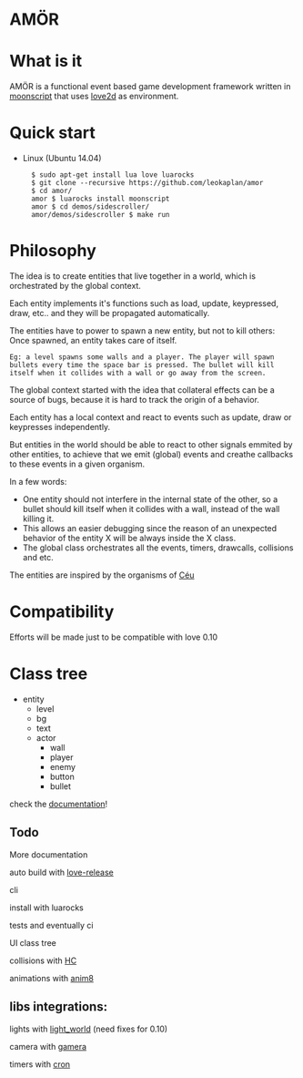 AMÖR
===


# What is it

AMÖR is a functional event based game development framework written in [moonscript](http://moonscript.org/) that uses [love2d](http://love2d.org/) as environment. 

# Quick start

* Linux (Ubuntu 14.04)

        $ sudo apt-get install lua love luarocks
        $ git clone --recursive https://github.com/leokaplan/amor 
        $ cd amor/
        amor $ luarocks install moonscript
        amor $ cd demos/sidescroller/
        amor/demos/sidescroller $ make run


# Philosophy

The idea is to create entities that live together in a world, which is orchestrated by the global context.

Each entity implements it's functions such as load, update, keypressed, draw, etc.. and they will be propagated automatically.

The entities have to power to spawn a new entity, but not to kill others: Once spawned, an entity takes care of itself. 

    Eg: a level spawns some walls and a player. The player will spawn bullets every time the space bar is pressed. The bullet will kill itself when it collides with a wall or go away from the screen.

The global context started with the idea that collateral effects can be a source of bugs, because it is hard to track the origin of a behavior. 

Each entity has a local context and react to events such as update, draw or keypresses independently. 

But entities in the world should be able to react to other signals emmited by other entities, to achieve that we emit (global) events and creathe callbacks to these events in a given organism.


In a few words:

* One entity should not interfere in the internal state of the other, so a bullet should kill itself when it collides with a wall, instead of the wall killing it.
* This allows an easier debugging since the reason of an unexpected behavior of the entity X will be always inside the X class.
* The global class orchestrates all the events, timers, drawcalls, collisions and etc.

The entities are inspired by the organisms of [Céu](http://www.ceu-lang.org/)

# Compatibility

Efforts will be made just to be compatible with love 0.10

# Class tree
* entity
  * level
  * bg 
  * text
  * actor
    * wall
    * player
    * enemy
    * button
    * bullet

check the [documentation]()!

## Todo
   
More documentation

auto build with [love-release](https://github.com/MisterDA/love-release)

cli 

install with luarocks

tests and eventually ci

UI class tree

collisions with [HC](https://github.com/vrld/HC)

animations with [anim8](https://github.com/kikito/anim8)
    
## libs integrations:    
     
lights with [light_world](https://github.com/tanema/light_world.lua) (need fixes for 0.10)

camera with [gamera](https://github.com/kikito/gamera)

timers with [cron](https://github.com/kikito/cron.lua)



